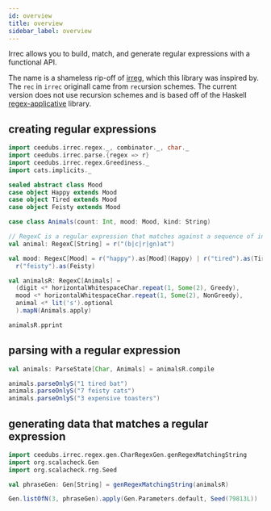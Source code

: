 ```yaml
---
id: overview
title: overview
sidebar_label: overview
---
```


Irrec allows you to build, match, and generate regular expressions with a functional API.

The name is a shameless rip-off of [irreg](https://github.com/non/irreg), which this library was inspired by. The `rec` in `irrec` originall came from `rec`ursion schemes. The current version does not use recursion schemes and is based off of the Haskell [regex-applicative](https://hackage.haskell.org/package/regex-applicative) library.

## creating regular expressions

```scala mdoc:silent
import ceedubs.irrec.regex._, combinator._, char._
import ceedubs.irrec.parse.{regex => r}
import ceedubs.irrec.regex.Greediness._
import cats.implicits._

sealed abstract class Mood
case object Happy extends Mood
case object Tired extends Mood
case object Feisty extends Mood

case class Animals(count: Int, mood: Mood, kind: String)

// RegexC is a regular expression that matches against a sequence of input `C`haracters
val animal: RegexC[String] = r("(b|c|r|gn)at")

val mood: RegexC[Mood] = r("happy").as[Mood](Happy) | r("tired").as(Tired) |
  r("feisty").as(Feisty)

val animalsR: RegexC[Animals] =
  (digit <* horizontalWhitespaceChar.repeat(1, Some(2), Greedy),
  mood <* horizontalWhitespaceChar.repeat(1, Some(2), NonGreedy),
  animal <* lit('s').optional
  ).mapN(Animals.apply)
```

```scala mdoc
animalsR.pprint
```

## parsing with a regular expression

```scala mdoc:silent
val animals: ParseState[Char, Animals] = animalsR.compile
```

```scala mdoc
animals.parseOnlyS("1 tired bat")
animals.parseOnlyS("7 feisty cats")
animals.parseOnlyS("3 expensive toasters")
```

## generating data that matches a regular expression

```scala mdoc:silent
import ceedubs.irrec.regex.gen.CharRegexGen.genRegexMatchingString
import org.scalacheck.Gen
import org.scalacheck.rng.Seed

val phraseGen: Gen[String] = genRegexMatchingString(animalsR)
```

```scala mdoc
Gen.listOfN(3, phraseGen).apply(Gen.Parameters.default, Seed(79813L))
```
